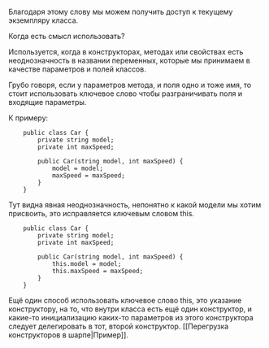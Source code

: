 Благодаря этому слову мы можем получить доступ к текущему экземпляру класса.

Когда есть смысл использовать?

Используется, когда в конструкторах, методах или свойствах есть неоднозначность в названии переменных, которые мы принимаем в качестве параметров и полей классов.

Грубо говоря, если у параметров метода, и поля одно и тоже имя, то стоит использовать ключевое слово чтобы разграничивать поля и входящие параметры.

К примеру:

```Csharp
    public class Car {
        private string model;
        private int maxSpeed;

        public Car(string model, int maxSpeed) {
            model = model;
            maxSpeed = maxSpeed;
        }
    }
```

Тут видна явная неоднозначность, непонятно к какой модели мы хотим присвоить, это исправляется ключевым словом this.

```Csharp
    public class Car {
        private string model;
        private int maxSpeed;

        public Car(string model, int maxSpeed) {
            this.model = model;
            this.maxSpeed = maxSpeed;
        }
    }
```

Ещё один способ использовать ключевое слово this, это указание конструктору, на то, что внутри класса есть ещё один конструктор, и какие-то инициализацию каких-то параметров из этого конструктора следует делегировать в тот, второй конструктор. [[Перегрузка конструкторов в шарпе|Пример]].